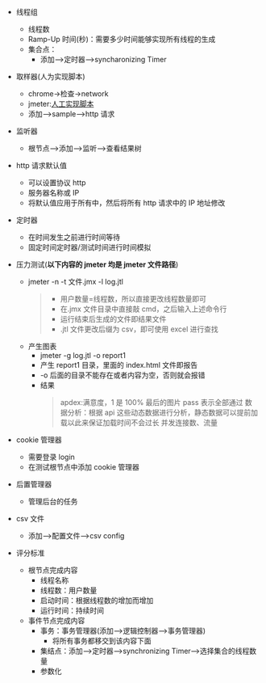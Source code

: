 - 线程组
  - 线程数
  - Ramp-Up 时间(秒)：需要多少时间能够实现所有线程的生成
  - 集合点：
    - 添加——>定时器——>syncharonizing Timer
- 取样器(人为实现脚本)

  - chrome->检查->network
  - jmeter:[人工实现脚本](https://www.bilibili.com/video/BV1hL4y1B7Et?p=4&vd_source=16f4bafb6f36ee2d7f0055c3cd74a17c)
  - 添加-->sample-->http 请求

- 监听器

  - 根节点——>添加——>监听——>查看结果树

- http 请求默认值
  - 可以设置协议 http
  - 服务器名称或 IP
  - 将默认值应用于所有中，然后将所有 http 请求中的 IP 地址修改
- 定时器
  - 在时间发生之前进行时间等待
  - 固定时间定时器/测试时间进行时间模拟
- 压力测试(**以下内容的 jmeter 均是 jmeter 文件路径**)

  - jmeter -n -t 文件.jmx -l log.jtl
    > - 用户数量=线程数，所以直接更改线程数量即可
    > - 在.jmx 文件目录中直接敲 cmd，之后输入上述命令行
    > - 运行结束后生成的文件即结果文件
    > - .jtl 文件更改后缀为 csv，即可使用 excel 进行查找
  - 产生图表
    - jmeter -g log.jtl -o report1
    - 产生 report1 目录，里面的 index.html 文件即报告
    - -o 后面的目录不能存在或者内容为空，否则就会报错
    - 结果
      > apdex:满意度，1 是 100%
      > 最后的图片 pass 表示全部通过
      > 数据分析：根据 api 这些动态数据进行分析，静态数据可以提前加载以此来保证加载时间不会过长
      > 并发连接数、流量

- cookie 管理器

  - 需要登录 login
  - 在测试根节点中添加 cookie 管理器

- 后置管理器
  - 管理后台的任务
- csv 文件
  - 添加——>配置文件——>csv config
- 评分标准
  - 根节点完成内容
    - 线程名称
    - 线程数：用户数量
    - 启动时间：根据线程数的增加而增加
    - 运行时间：持续时间
  - 事件节点完成内容
    - 事务：事务管理器(添加——>逻辑控制器——>事务管理器)
      - 将所有事务都移交到该内容下面
    - 集结点：添加——>定时器——>synchronizing Timer——>选择集合的线程数量
    - 参数化
